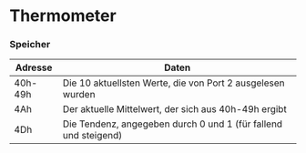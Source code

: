 # Thermometer

### Speicher
|Adresse|Daten|
--- | --- |
|40h-49h|Die 10 aktuellsten Werte, die von Port 2 ausgelesen wurden|
|4Ah|Der aktuelle Mittelwert, der sich aus 40h-49h ergibt|
|4Dh|Die Tendenz, angegeben durch 0 und 1 (für fallend und steigend)|